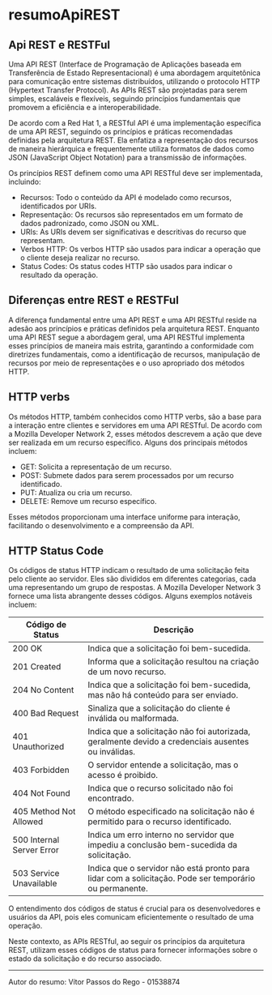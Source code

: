 # resumoApiREST

## Api REST e RESTFul

Uma API REST (Interface de Programação de Aplicações baseada em Transferência de Estado Representacional) é uma abordagem arquitetônica para comunicação entre sistemas distribuídos, 
utilizando o protocolo HTTP (Hypertext Transfer Protocol). As APIs REST são projetadas para serem simples, escaláveis e flexíveis, seguindo princípios fundamentais que promovem a eficiência e a interoperabilidade.

De acordo com a Red Hat 1, a RESTful API é uma implementação específica de uma API REST, seguindo os princípios e práticas recomendadas definidas pela arquitetura REST. 
Ela enfatiza a representação dos recursos de maneira hierárquica e frequentemente utiliza formatos de dados como JSON (JavaScript Object Notation) para a transmissão de informações.

Os princípios REST definem como uma API RESTful deve ser implementada, incluindo:

* Recursos: Todo o conteúdo da API é modelado como recursos, identificados por URIs.
* Representação: Os recursos são representados em um formato de dados padronizado, como JSON ou XML.
* URIs: As URIs devem ser significativas e descritivas do recurso que representam.
* Verbos HTTP: Os verbos HTTP são usados para indicar a operação que o cliente deseja realizar no recurso.
* Status Codes: Os status codes HTTP são usados para indicar o resultado da operação.

## Diferenças entre REST e RESTFul

A diferença fundamental entre uma API REST e uma API RESTful reside na adesão aos princípios e práticas definidos pela arquitetura REST. Enquanto uma API REST segue a abordagem geral, 
uma API RESTful implementa esses princípios de maneira mais estrita, garantindo a conformidade com diretrizes fundamentais, como a identificação de recursos, manipulação de recursos 
por meio de representações e o uso apropriado dos métodos HTTP.

## HTTP verbs

Os métodos HTTP, também conhecidos como HTTP verbs, são a base para a interação entre clientes e servidores em uma API RESTful. De acordo com a Mozilla Developer Network 2, 
esses métodos descrevem a ação que deve ser realizada em um recurso específico. Alguns dos principais métodos incluem:

* GET: Solicita a representação de um recurso.
* POST: Submete dados para serem processados por um recurso identificado.
* PUT: Atualiza ou cria um recurso.
* DELETE: Remove um recurso específico.
  
Esses métodos proporcionam uma interface uniforme para interação, facilitando o desenvolvimento e a compreensão da API.

## HTTP Status Code

Os códigos de status HTTP indicam o resultado de uma solicitação feita pelo cliente ao servidor. Eles são divididos em diferentes categorias, 
cada uma representando um grupo de respostas. A Mozilla Developer Network 3 fornece uma lista abrangente desses códigos. Alguns exemplos notáveis incluem:

Código de Status   | 	Descrição
--------- | ------
200 OK | Indica que a solicitação foi bem-sucedida.
201 Created	| Informa que a solicitação resultou na criação de um novo recurso.
204 No Content |	Indica que a solicitação foi bem-sucedida, mas não há conteúdo para ser enviado.
400 Bad Request |	Sinaliza que a solicitação do cliente é inválida ou malformada.
401 Unauthorized |	Indica que a solicitação não foi autorizada, geralmente devido a credenciais ausentes ou inválidas.
403 Forbidden |	O servidor entende a solicitação, mas o acesso é proibido.
404 Not Found |	Indica que o recurso solicitado não foi encontrado.
405 Method Not Allowed |	O método especificado na solicitação não é permitido para o recurso identificado.
500 Internal Server Error |	Indica um erro interno no servidor que impediu a conclusão bem-sucedida da solicitação.
503 Service Unavailable |	Indica que o servidor não está pronto para lidar com a solicitação. Pode ser temporário ou permanente.

O entendimento dos códigos de status é crucial para os desenvolvedores e usuários da API, pois eles comunicam eficientemente o resultado de uma operação.

Neste contexto, as APIs RESTful, ao seguir os princípios da arquitetura REST, utilizam esses códigos de status para fornecer informações sobre o estado da solicitação e do recurso associado.

---

  Autor do resumo: Vítor Passos do Rego - 01538874
